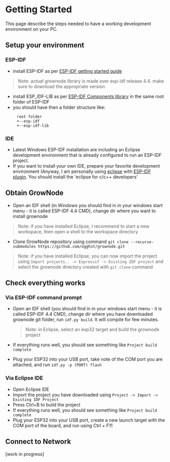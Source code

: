 # Getting Started

This page describe the steps needed to have a working development environment on your PC. 

## Setup your environment

### ESP-IDF

 - install ESP-IDF as per [ESP-IDF getting started guide](https://docs.espressif.com/projects/esp-idf/en/latest/esp32/get-started/)
 
 > Note: actual grownode library is made over esp-idf release 4.4. make sure to download the appropriate version
 
 - install ESP_IDF-LIB as per [ESP-IDF Components library](https://github.com/UncleRus/esp-idf-lib) in the same root folder of ESP-IDF
 - you should have then a folder structure like:
 
```
     root folder
     +--esp-idf
     +--esp-idf-lib
```

### IDE

 - Latest Windows ESP-IDF installation are including an Eclipse development environment that is already configured to run an ESP-IDF project. 
 - If you want to install your own IDE, prepare your favorite development environment (Anyway, I am personally using [eclipse](https://www.eclipse.org/downloads/) with [ESP-IDF plugin](https://github.com/espressif/idf-eclipse-plugin/blob/master/README.md). You should install the 'eclipse for c/c++ developers'

## Obtain GrowNode

 - Open an IDF shell (in Windows you should find in in your windows start menu - it is called ESP-IDF 4.4 CMD), change dir where you want to install grownode

  > Note: if you have installed Eclipse, I recommend to start a new workspace, then open a shell to the workspace directory

 - Clone GrowNode repository using command `git clone --recurse-submodules https://github.com/ogghst/grownode.git`

  > Note: if you have installed Eclipse, you can now import the project using `Import projects.. -> Espressif -> Existing IDF project` and select the grownode directory created with `git clone` command

## Check everything works

### Via ESP-IDF command prompt

 - Open an IDF shell (you should find in in your windows start menu - it is called ESP-IDF 4.4 CMD), change dir where you have downloaded grownode git folder, run `idf.py build`. It will compile for few minutes. 
 
   > Note: in Eclipse, select an esp32 target and build the grownode project
 
 - If everything runs well, you should see something like `Project build complete`
 - Plug your ESP32 into your USB port, take note of the COM port you are attached, and run `idf.py -p (PORT) flash`

### Via Eclipse IDE

- Open Eclipse IDE
- Import the project you have downloaded using `Project -> Import -> Existing IDF Project`
- Press Ctrl+B to build the project
- If everything runs well, you should see something like `Project build complete`
- Plug your ESP32 into your USB port, create a new launch target with the COM port of the board, and run using Ctrl + F11

## Connect to Network

[work in progress]


